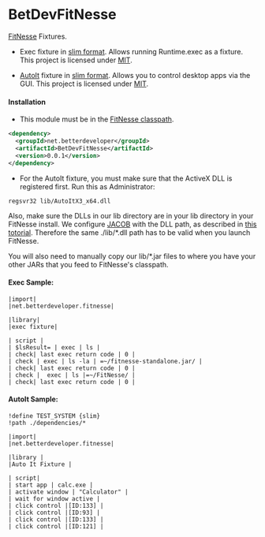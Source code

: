BetDevFitNesse
==============

[FitNesse](https://github.com/unclebob/fitnesse) Fixtures.

 * Exec fixture in [slim format](http://www.fitnesse.org/FitNesse.UserGuide.WritingAcceptanceTests.SliM).
   Allows running Runtime.exec as a fixture. This project is licensed under [MIT](LICENSE).

 * [AutoIt](https://www.autoitscript.com/site/autoit/) fixture in [slim format](http://www.fitnesse.org/FitNesse.UserGuide.WritingAcceptanceTests.SliM).
   Allows you to control desktop apps via the GUI. This project is licensed under [MIT](LICENSE).

#### Installation

* This module must be in the [FitNesse classpath](http://www.fitnesse.org/FitNesse.FullReferenceGuide.UserGuide.WritingAcceptanceTests.ClassPath).

```xml
<dependency>
  <groupId>net.betterdeveloper</groupId>
  <artifactId>BetDevFitNesse</artifactId>
  <version>0.0.1</version>
</dependency>
```

* For the AutoIt fixture, you must make sure that the ActiveX DLL is registered first. Run this as Administrator:

```
regsvr32 lib/AutoItX3_x64.dll
```

Also, make sure the DLLs in our lib directory are in your lib directory in your FitNesse install. We configure
[JACOB](http://sourceforge.net/projects/jacob-project/) with the DLL path, as described in [this totorial](http://www.joecolantonio.com/2014/07/02/selenium-autoit-how-to-automate-non-browser-based-functionality/).
Therefore the same ./lib/*.dll path has to be valid when you launch FitNesse.

You will also need to manually copy our lib/*.jar files to where you have your other JARs that you feed to FitNesse's classpath.

####  Exec Sample:
```
|import|
|net.betterdeveloper.fitnesse| 
 
|library|
|exec fixture|

| script |
| $lsResult= | exec | ls |
| check| last exec return code | 0 |
| check | exec | ls -la | =~/fitnesse-standalone.jar/ |
| check| last exec return code | 0 |
| check |  exec | ls |=~/FitNesse/ |
| check| last exec return code | 0 |
```

####  AutoIt Sample:
```
!define TEST_SYSTEM {slim} 
!path ./dependencies/*

|import|
|net.betterdeveloper.fitnesse|

|library |
|Auto It Fixture |

| script|
| start app | calc.exe |
| activate window | "Calculator" |
| wait for window active |
| click control |[ID:133] |
| click control |[ID:93] | 
| click control |[ID:133] |
| click control |[ID:121] |
```
